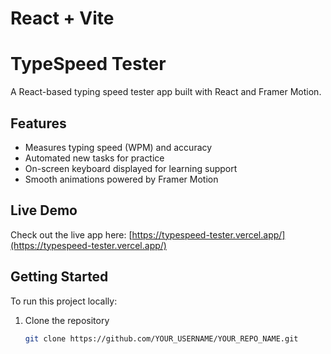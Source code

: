 # React + Vite
# TypeSpeed Tester

A React-based typing speed tester app built with React and Framer Motion.

## Features

- Measures typing speed (WPM) and accuracy
- Automated new tasks for practice
- On-screen keyboard displayed for learning support
- Smooth animations powered by Framer Motion

## Live Demo

Check out the live app here: [https://typespeed-tester.vercel.app/](https://typespeed-tester.vercel.app/)

## Getting Started

To run this project locally:

1. Clone the repository  
   ```bash
   git clone https://github.com/YOUR_USERNAME/YOUR_REPO_NAME.git
